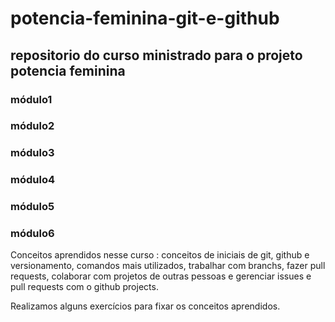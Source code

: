 # potencia-feminina-git-e-github



## repositorio do curso ministrado para o projeto potencia feminina


### módulo1

### módulo2

### módulo3

### módulo4

### módulo5

### módulo6


Conceitos aprendidos nesse curso : conceitos de iniciais de git, github e versionamento, comandos mais utilizados, trabalhar com branchs, fazer pull requests, colaborar com projetos de outras pessoas e gerenciar issues e pull requests com o github projects.

Realizamos alguns exercícios para fixar os conceitos aprendidos.
